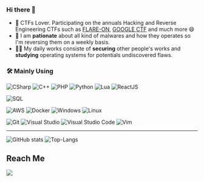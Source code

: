 ### Hi there 👋

<!--
**Pyhoma69/Pyhoma69** is a ✨ _special_ ✨ repository because its `README.md` (this file) appears on your GitHub profile.

Here are some ideas to get you started:

- 🔭 I’m currently working on ...
- 🌱 I’m currently learning ...
- 👯 I’m looking to collaborate on ...
- 🤔 I’m looking for help with ...
- 💬 Ask me about ...
- 📫 How to reach me: ...
- 😄 Pronouns: ...
- ⚡ Fun fact: ...
-->

- 🚩 CTFs Lover. Participating on the annuals Hacking and Reverse Engineering CTFs such as [FLARE-ON](https://flare-on.com/), [GOOGLE CTF](GoogleCTF) and much more 😄
- 🔭 I am **pationate** about all kind of malwares and how they operates so I'm reversing them on a weekly basis.
- 🕵️‍♂️ My daily works consiste of **securing** other people's works and **studying** operating systems for potentials undiscovered flaws.

### 🛠 Mainly Using

![CSharp](https://img.shields.io/badge/c%23-%23239120.svg?style=for-the-badge&logo=c-sharp&logoColor=white)
![C++](https://img.shields.io/badge/c++-%2300599C.svg?style=for-the-badge&logo=c%2B%2B&logoColor=white)
![PHP](https://img.shields.io/badge/php-%23777BB4.svg?style=for-the-badge&logo=php&logoColor=white)
![Python](https://img.shields.io/badge/python-%2314354C.svg?style=for-the-badge&logo=python&logoColor=white)
![Lua](https://img.shields.io/badge/lua-%232C2D72.svg?style=for-the-badge&logo=lua&logoColor=white)
![ReactJS](https://img.shields.io/badge/ReactJS-%230db7ed.svg?style=for-the-badge&logo=react&logoColor=white)

![SQL](https://img.shields.io/badge/mysql-%2300f.svg?style=for-the-badge&logo=mysql&logoColor=white)

![AWS](https://img.shields.io/badge/AWS-%23FF9900.svg?style=for-the-badge&logo=amazon-aws&logoColor=white)
![Docker](https://img.shields.io/badge/docker-%230db7ed.svg?style=for-the-badge&logo=docker&logoColor=white)
![Windows](https://img.shields.io/badge/Windows-0078D6?style=for-the-badge&logo=windows&logoColor=white)
![Linux](https://img.shields.io/badge/Linux-FCC624?style=for-the-badge&logo=linux&logoColor=black)

![Git](https://img.shields.io/badge/git-%23F05033.svg?style=for-the-badge&logo=git&logoColor=white)
![Visual Studio](https://img.shields.io/badge/VisualStudio-5C2D91.svg?style=for-the-badge&logo=visual-studio&logoColor=white)
![Visual Studio Code](https://img.shields.io/badge/VisualStudioCode-0078d7.svg?style=for-the-badge&logo=visual-studio-code&logoColor=white)
![Vim](https://img.shields.io/badge/VIM-%2311AB00.svg?style=for-the-badge&logo=vim&logoColor=white)

---

![GitHub stats](https://github-readme-stats.vercel.app/api?username=Pyhoma69&show_icons=true&theme=tokyonight&hide_border=true)
![Top-Langs](https://github-readme-stats.vercel.app/api/top-langs/?username=Pyhoma69&layout=compact&theme=tokyonight&hide_border=true)

## Reach Me

<p id="socialIcons">
   <a href="https://twitter.com/Pyhoma07" alt="Twitter">
        <img src="https://img.shields.io/badge/-Pyhoma07-1DA1F2?style=flat-square&logo=twitter&logoColor=1DA1F2&labelColor=000" /></a>
</p>
